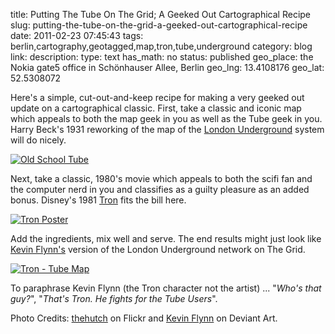 title: Putting The Tube On The Grid; A Geeked Out Cartographical Recipe
slug: putting-the-tube-on-the-grid-a-geeked-out-cartographical-recipe
date: 2011-02-23 07:45:43
tags: berlin,cartography,geotagged,map,tron,tube,underground
category: blog
link: 
description: 
type: text
has_math: no
status: published
geo_place: the Nokia gate5 office in Schönhauser Allee, Berlin
geo_lng: 13.4108176
geo_lat: 52.5308072

Here's a simple, cut-out-and-keep recipe for making a very geeked out update on a cartographical classic. First, take a classic and iconic map which appeals to both the map geek in you as well as the Tube geek in you. Harry Beck's 1931 reworking of the map of the [London Underground](https://en.wikipedia.org/wiki/Tube_map "https://en.wikipedia.org/wiki/Tube_map") system will do nicely.

[![Old School Tube](https://farm3.static.flickr.com/2426/3718267606_7cb3d7473e_d.jpg)](https://www.flickr.com/photos/thehutch/3718267606/ "Old School Tube")

Next, take a classic, 1980's movie which appeals to both the scifi fan and the computer nerd in you and classifies as a guilty pleasure as an added bonus. Disney's 1981 [Tron](https://en.wikipedia.org/wiki/Tron_(film) "https://en.wikipedia.org/wiki/Tron_(film)") fits the bill here.

[![Tron Poster](/wp-content/uploads/2011/02/Tron_poster.jpg "Tron_poster")](https://en.wikipedia.org/wiki/File:Tron_poster.jpg "Tron Poster")

Add the ingredients, mix well and serve. The end results might just look like [Kevin Flynn's](https://iamclu.deviantart.com/ "https://iamclu.deviantart.com/") version of the London Underground network on The Grid.

[![Tron - Tube Map](/wp-content/uploads/2011/02/The-Tube-On-The-Grid.jpg "The Tube On The Grid")](https://iamclu.deviantart.com/art/Tron-Tube-Map-190508592 "Tron - Tube Map")

To paraphrase Kevin Flynn (the Tron character not the artist) ... "*Who's that guy?*", "*That's Tron. He fights for the Tube Users*".


Photo Credits: [thehutch](https://www.flickr.com/photos/foxgrrl/3974595767/ "https://www.flickr.com/photos/foxgrrl/3974595767/") on Flickr and [Kevin Flynn](https://iamclu.deviantart.com/ "https://iamclu.deviantart.com/") on Deviant Art.



